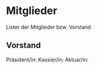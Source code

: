 # Mitglieder

Lister der Mitglieder bzw. Vorstand


## Vorstand

Präsident/in:
Kassier/in:
Aktuar/in: